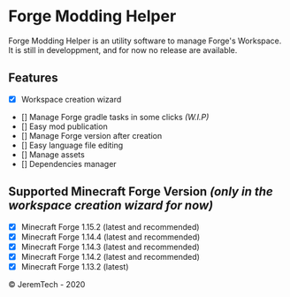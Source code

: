 # Forge Modding Helper
Forge Modding Helper is an utility software to manage Forge's Workspace.
It is still in developpment, and for now no release are available.

## Features

- [x] Workspace creation wizard
- [] Manage Forge gradle tasks in some clicks *(W.I.P)*
- [] Easy mod publication
- [] Manage Forge version after creation
- [] Easy language file editing 
- [] Manage assets
- [] Dependencies manager

## Supported Minecraft Forge Version *(only in the workspace creation wizard for now)*

- [x] Minecraft Forge 1.15.2 (latest and recommended)
- [x] Minecraft Forge 1.14.4 (latest and recommended)
- [x] Minecraft Forge 1.14.3 (latest and recommended)
- [x] Minecraft Forge 1.14.2 (latest and recommended)
- [x] Minecraft Forge 1.13.2 (latest)

© JeremTech - 2020
